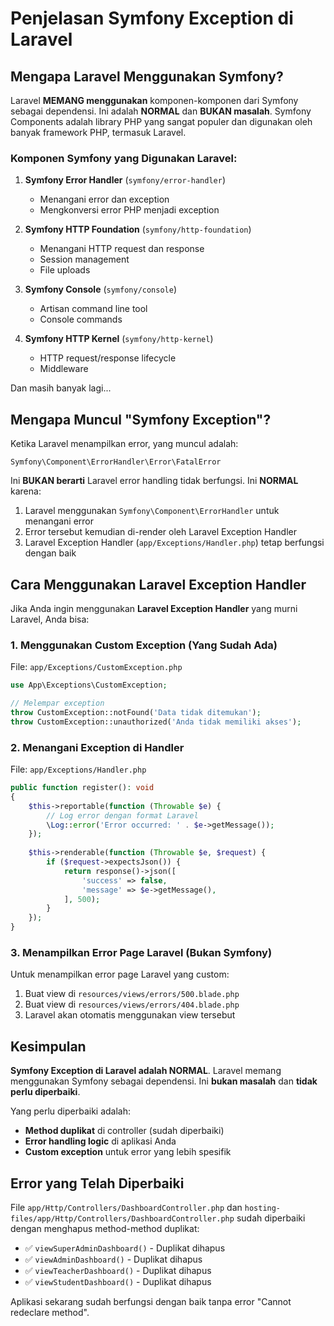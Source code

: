 # Penjelasan Symfony Exception di Laravel

## Mengapa Laravel Menggunakan Symfony?

Laravel **MEMANG menggunakan** komponen-komponen dari Symfony sebagai dependensi. Ini adalah **NORMAL** dan **BUKAN masalah**. Symfony Components adalah library PHP yang sangat populer dan digunakan oleh banyak framework PHP, termasuk Laravel.

### Komponen Symfony yang Digunakan Laravel:

1. **Symfony Error Handler** (`symfony/error-handler`)
   - Menangani error dan exception
   - Mengkonversi error PHP menjadi exception

2. **Symfony HTTP Foundation** (`symfony/http-foundation`)
   - Menangani HTTP request dan response
   - Session management
   - File uploads

3. **Symfony Console** (`symfony/console`)
   - Artisan command line tool
   - Console commands

4. **Symfony HTTP Kernel** (`symfony/http-kernel`)
   - HTTP request/response lifecycle
   - Middleware

Dan masih banyak lagi...

## Mengapa Muncul "Symfony Exception"?

Ketika Laravel menampilkan error, yang muncul adalah:
```
Symfony\Component\ErrorHandler\Error\FatalError
```

Ini **BUKAN berarti** Laravel error handling tidak berfungsi. Ini **NORMAL** karena:

1. Laravel menggunakan `Symfony\Component\ErrorHandler` untuk menangani error
2. Error tersebut kemudian di-render oleh Laravel Exception Handler
3. Laravel Exception Handler (`app/Exceptions/Handler.php`) tetap berfungsi dengan baik

## Cara Menggunakan Laravel Exception Handler

Jika Anda ingin menggunakan **Laravel Exception Handler** yang murni Laravel, Anda bisa:

### 1. Menggunakan Custom Exception (Yang Sudah Ada)

File: `app/Exceptions/CustomException.php`

```php
use App\Exceptions\CustomException;

// Melempar exception
throw CustomException::notFound('Data tidak ditemukan');
throw CustomException::unauthorized('Anda tidak memiliki akses');
```

### 2. Menangani Exception di Handler

File: `app/Exceptions/Handler.php`

```php
public function register(): void
{
    $this->reportable(function (Throwable $e) {
        // Log error dengan format Laravel
        \Log::error('Error occurred: ' . $e->getMessage());
    });
    
    $this->renderable(function (Throwable $e, $request) {
        if ($request->expectsJson()) {
            return response()->json([
                'success' => false,
                'message' => $e->getMessage(),
            ], 500);
        }
    });
}
```

### 3. Menampilkan Error Page Laravel (Bukan Symfony)

Untuk menampilkan error page Laravel yang custom:

1. Buat view di `resources/views/errors/500.blade.php`
2. Buat view di `resources/views/errors/404.blade.php`
3. Laravel akan otomatis menggunakan view tersebut

## Kesimpulan

**Symfony Exception di Laravel adalah NORMAL**. Laravel memang menggunakan Symfony sebagai dependensi. Ini **bukan masalah** dan **tidak perlu diperbaiki**.

Yang perlu diperbaiki adalah:
- **Method duplikat** di controller (sudah diperbaiki)
- **Error handling logic** di aplikasi Anda
- **Custom exception** untuk error yang lebih spesifik

## Error yang Telah Diperbaiki

File `app/Http/Controllers/DashboardController.php` dan `hosting-files/app/Http/Controllers/DashboardController.php` sudah diperbaiki dengan menghapus method-method duplikat:

- ✅ `viewSuperAdminDashboard()` - Duplikat dihapus
- ✅ `viewAdminDashboard()` - Duplikat dihapus
- ✅ `viewTeacherDashboard()` - Duplikat dihapus
- ✅ `viewStudentDashboard()` - Duplikat dihapus

Aplikasi sekarang sudah berfungsi dengan baik tanpa error "Cannot redeclare method".

